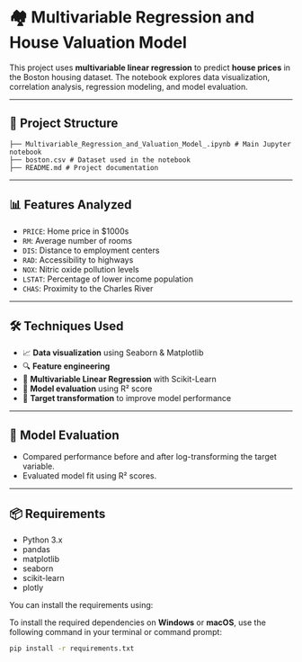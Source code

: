 # 🏘️ Multivariable Regression and House Valuation Model

This project uses **multivariable linear regression** to predict **house prices** in the Boston housing dataset. The notebook explores data visualization, correlation analysis, regression modeling, and model evaluation.

---

## 📁 Project Structure
 ```
├── Multivariable_Regression_and_Valuation_Model_.ipynb # Main Jupyter notebook
├── boston.csv # Dataset used in the notebook
├── README.md # Project documentation
```


---

## 📊 Features Analyzed

- `PRICE`: Home price in $1000s
- `RM`: Average number of rooms
- `DIS`: Distance to employment centers
- `RAD`: Accessibility to highways
- `NOX`: Nitric oxide pollution levels
- `LSTAT`: Percentage of lower income population
- `CHAS`: Proximity to the Charles River

---

## 🛠️ Techniques Used

- 📈 **Data visualization** using Seaborn & Matplotlib
- 🔍 **Feature engineering**
- 🧠 **Multivariable Linear Regression** with Scikit-Learn
- 🧪 **Model evaluation** using R² score
- 🔄 **Target transformation** to improve model performance

---

## 🔬 Model Evaluation

- Compared performance before and after log-transforming the target variable.
- Evaluated model fit using R² scores.

---

## 📦 Requirements

- Python 3.x
- pandas
- matplotlib
- seaborn
- scikit-learn
- plotly

You can install the requirements using:

To install the required dependencies on **Windows** or **macOS**, use the following command in your terminal or command prompt:

```bash
pip install -r requirements.txt



